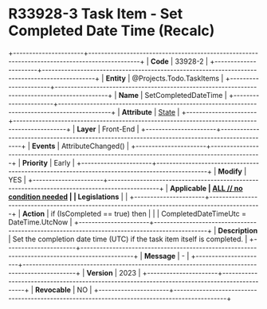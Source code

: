 ﻿---
erp.type: front-end-business-rule
erp.entity: Projects.Todo.TaskItems
---

# R33928-3 Task Item - Set Completed Date Time (Recalc)
+----------------------+----------------------------------------------------------------------------------------------+
| **Code**             | 33928-2                                                                                      |
+----------------------+----------------------------------------------------------------------------------------------+
| **Entity**           | @Projects.Todo.TaskItems                                                                      |
+----------------------+----------------------------------------------------------------------------------------------+
| **Name**             | SetCompletedDateTime                                                                         |
+----------------------+----------------------------------------------------------------------------------------------+
| **Attribute**        | [State](../entities/Projects.TodoTaskItems.md#iscompleted)                                   |
+----------------------+----------------------------------------------------------------------------------------------+
| **Layer**            | Front-End                                                                                    |
+----------------------+----------------------------------------------------------------------------------------------+
| **Events**           | AttributeChanged()                                                                           |
+----------------------+----------------------------------------------------------------------------------------------+
| **Priority**         | Early                                                                                        |
+----------------------+----------------------------------------------------------------------------------------------+
| **Modify**           | YES                                                                                          |
+----------------------+----------------------------------------------------------------------------------------------+
| **Applicable         | [ALL // no condition needed](xref:applicable-legislations)                                   |
| Legislations**       |                                                                                              |
+----------------------+----------------------------------------------------------------------------------------------+
| **Action**           | if (IsCompleted == true) then                                                                |
|                      |     CompletedDateTimeUtc = DateTime.UtcNow                                                   |
+----------------------+----------------------------------------------------------------------------------------------+
| **Description**      | Set the completion date time (UTC) if the task item itself is completed.                     |
+----------------------+----------------------------------------------------------------------------------------------+
| **Message**          | -                                                                                            |
+----------------------+----------------------------------------------------------------------------------------------+
| **Version**          | 2023                                                                                         |
+----------------------+----------------------------------------------------------------------------------------------+
| **Revocable**        | NO                                                                                           |
+----------------------+----------------------------------------------------------------------------------------------+
